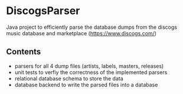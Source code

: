 # DiscogsParser
Java project to efficiently parse the database dumps from the discogs music database and marketplace (https://www.discogs.com/)

## Contents
- parsers for all 4 dump files (artists, labels, masters, releases)
- unit tests to verfiy the correctness of the implemented parsers
- relational database schema to store the data
- database backend to write the parsed files into a database 
